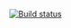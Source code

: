 [![Build status](https://ci.appveyor.com/api/projects/status/naekf80svr84927k?svg=true)](https://ci.appveyor.com/project/unicred666/auto-dz2)
